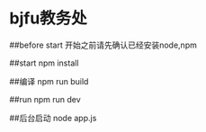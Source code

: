 # bjfu教务处

##before start
开始之前请先确认已经安装node,npm

##start
npm install

##编译
npm run build

##run
npm run dev

##后台启动
node app.js
